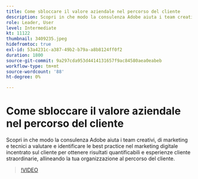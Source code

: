 ```yaml
---
title: Come sbloccare il valore aziendale nel percorso del cliente
description: Scopri in che modo la consulenza Adobe aiuta i team creativi, di marketing e tecnici a valutare e identificare le best practice nel marketing digitale incentrato sul cliente per ottenere risultati quantificabili e esperienze cliente straordinarie, allineando la tua organizzazione al percorso del cliente.
role: Leader, User
level: Intermediate
kt: 11122
thumbnail: 3409235.jpeg
hidefromtoc: true
exl-id: 53a4231c-a387-49b2-b79a-a8b8124ff0f2
duration: 1800
source-git-commit: 9a297cda953d4414131657f9ac84580aea0eabeb
workflow-type: tm+mt
source-wordcount: '88'
ht-degree: 0%

---
```


# Come sbloccare il valore aziendale nel percorso del cliente

Scopri in che modo la consulenza Adobe aiuta i team creativi, di marketing e tecnici a valutare e identificare le best practice nel marketing digitale incentrato sul cliente per ottenere risultati quantificabili e esperienze cliente straordinarie, allineando la tua organizzazione al percorso del cliente.

>[!VIDEO](https://video.tv.adobe.com/v/3409235/?quality=12&learn=on)
